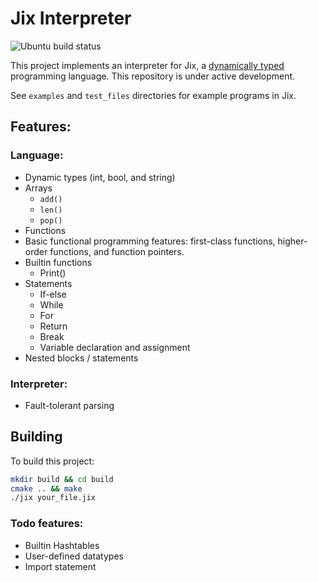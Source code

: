 # Jix Interpreter
![Ubuntu build status](https://github.com/harsath/Jix-Interpreter/actions/workflows/jix_tests_ubuntu.yml/badge.svg)

This project implements an interpreter for Jix, a [dynamically typed](https://en.wikipedia.org/wiki/Dynamic_programming_language) programming language. This repository is under active development.

See `examples` and `test_files` directories for example programs in Jix.

## Features: 
### Language:
- Dynamic types (int, bool, and string)
- Arrays
    - `add()`
    - `len()`
    - `pop()`
- Functions
- Basic functional programming features: first-class functions, higher-order functions, and function pointers.
- Builtin functions
    - Print()
- Statements
    - If-else
    - While
    - For
    - Return
    - Break
    - Variable declaration and assignment
- Nested blocks / statements
### Interpreter:
- Fault-tolerant parsing

## Building
To build this project:
```bash
mkdir build && cd build
cmake .. && make
./jix your_file.jix
```

### Todo features:
- Builtin Hashtables
- User-defined datatypes
- Import statement
